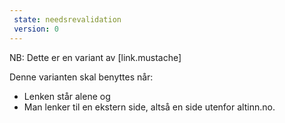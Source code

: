 ```yaml
---
 state: needsrevalidation
 version: 0
---
```

NB: Dette er en variant av [link.mustache]

Denne varianten skal benyttes når:
- Lenken står alene og
- Man lenker til en ekstern side, altså en side utenfor altinn.no.
